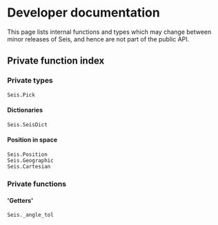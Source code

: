 # Developer documentation

This page lists internal functions and types which may change between
minor releases of Seis, and hence are not part of the public API.

## Private function index

### Private types
```@docs
Seis.Pick
```

#### Dictionaries
```@docs
Seis.SeisDict
```

#### Position in space
```@docs
Seis.Position
Seis.Geographic
Seis.Cartesian
```

### Private functions

#### 'Getters'
```@docs
Seis._angle_tol
```
